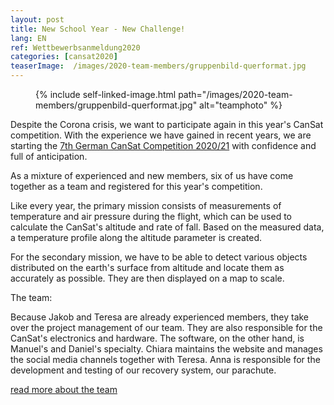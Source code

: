 ```yaml
---
layout: post
title: New School Year - New Challenge!
lang: EN
ref: Wettbewerbsanmeldung2020
categories: [cansat2020]
teaserImage:  /images/2020-team-members/gruppenbild-querformat.jpg
---
```


<figure class="center medium">
  {% include self-linked-image.html path="/images/2020-team-members/gruppenbild-querformat.jpg" alt="teamphoto" %}
</figure>

<p>Despite the Corona crisis, we want to participate again in this year's CanSat competition. With the experience we have gained in recent years, we are starting the <a href="https://www.cansat.de/wettbewerb-2020-21" target="__blank">7th German CanSat Competition 2020/21</a> with confidence and full of anticipation.</p> 

As a mixture of experienced and new members, six of us have come together as a team and registered for this year's competition.

Like every year, the primary mission consists of measurements of temperature and air pressure during the flight, which can be used to calculate the CanSat's altitude and rate of fall. Based on the measured data, a temperature profile along the altitude parameter is created.

For the secondary mission, we have to be able to detect various objects distributed on the earth's surface from altitude and locate them as accurately as possible. They are then displayed on a map to scale.

The team:

Because Jakob and Teresa are already experienced members, they take over the project management of our team. They are also responsible for the CanSat's electronics and hardware. 
The software, on the other hand, is Manuel's and Daniel's specialty. 
Chiara maintains the website and manages the social media channels together with Teresa. 
Anna is responsible for the development and testing of our recovery system, our parachute. 

<p> <a href="{{ site.baseurl }}/en/team/" class="read-more">read more about the team</a> </p>
